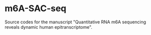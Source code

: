 # m6A-SAC-seq
Source codes for the manuscript "Quantitative RNA m6A sequencing reveals dynamic human epitranscriptome".

